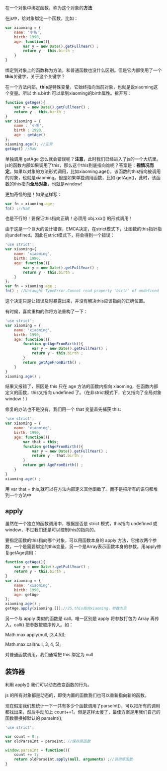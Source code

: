 在一个对象中绑定函数，称为这个对象的**方法**

在js中，给对象绑定一个函数，比如：

```javascript
var xiaoming = {
    name: '小名',
    birth: 1990,
    age: function(){
        var y = new Date().getFullYear() ;
        return y - this.birth ;
    }
}
```

绑定到对象上的函数称为方法，和普通函数也没什么区别。但是它内部使用了一个 **this**关键字，关于这个关键字？

在一个方法内部，**this**是特殊变量，它始终指向当前对象，也就是说xiaoming这个变量。所以 this.birth 可以拿到xiaoming的birth属性。拆开写：

```javascript
function getAge(){
    var y = new Date().getFullYear() ;
    return y - this.birth ;
}
var xiaoming = {
    name : '小明',
    birth : 1990,
    age : getAge()
};
xiaoming.age(); //正常
getAge() //NaN
```

单独调用 getAge 怎么就会错误呢？**注意**，此时我们已经进入了js的一个大坑里。js的函数内部如果调用了this，那么这个this到底指向谁呢？答案是：**视情况而定**。如果以对象的方法形式调用，比如xiaoming.age()，该函数的this指向被调用的对象，也就是xiaoming。但是如果单独调用函数，比如 getAge()，此时，该函数的this指向**全局对象**，也就是window!

更加奇怪的是！如果这样写：

```javascript
var fn = xiaoming.age;
fn() ;//NaN
```

也是不行的！要保证this指向正确！必须用 obj.xxx() 的形式调用！

由于这是一个巨大的设计错误，EMCA决定，在strict模式下，让函数的this指针指向undefined。因此在strict模式下，将会得到一个错误：

```js
'use strict';
var xiaoming={
    name: 'xiaoming',
    birth: 1990,
    age: function(){
        var y = new Date().getFullYear() ;
        return y - this.birth ;
    }
};
var fn = xiaoming.age ;
fn() ; //Uncaught TypeError.Connot read property 'birth' of undefined
```

这个决定只是让错误及时暴露出来，并没有解决this应该指向的正确位置。

有时候，喜欢重构的你将方法重构了一下：

```js
'use strict';
var xiaoming = {
    name: 'xiaoming',
    birth: 1990,
    age: function(){
        function getAgeFromBirth(){
            var y = new Date().getFullYear() ;
            return y - this.birth ;
        }
        return getAgeFromBirth() ;
    }
}
xiaoming.age() ;
```

结果又报错了，原因是 this 只在 age 方法的函数内指向 xiaoming，在函数内部定义的函数，this又指向 undefined 了。（在非strict模式下，它又指向了全局对象 window！）

修复的办法也不是没有，我们用一个 that 变量首先捕获 this:

```js
'use strict';
var xiaoming = {
    name: 'xiaoming',
    birth: 1990,
    age: function(){
        var that = this;
        function getAgeFromBirth(){
            var y = new Date().getFullYear() ;
            return y - that.birth ;
        }
        return get AgeFromBirth() ;
    }
}
xiaoming.age() ;
```

用 var that = this,就可以在方法内部定义其他函数了。而不是把所有的语句都堆到一个方法中

## apply

虽然在一个独立的函数调用中，根据是否是 strict 模式，this指向 undefined 或 window，不过我们还是可以控制this的指向的。

要指定函数的this指向哪个对象，可以用函数本身的 apply 方法，它接收两个参数，一个是需要绑定的this变量，另一个是Array表示函数本身的参数。用apply修复getAge调用：

```js
function getAge(){
    var y = new Date().getFullYear() ;
    return y - this.birth ;
}
var xiaoming = {
    name: 'xiaoming',
    birth: 1990,
    age: getAge
};
xiaoming.age() ;
getAge.apply(xiaoming,[]);//25,this指向xiaoming，参数为空
```

另一个与 apply 类似的函数是 call，唯一区别是 apply 将参数打包为 Array 再传入，call() 把参数按顺序传入。如：

Math.max.apply(null, [3,4,5]);

Math.max.call(null, 3, 4, 5);

对普通函数调用，我们通常把 this 绑定为 null

## 装饰器

利用 apply() 我们可以动态改变函数的行为。

js 的所有对象都是动态的，即使内置的函数我们也可以重新指向新的函数。

现在假定我们想统计一下一共有多少个函数调用了parseInt()，可以把所有的调用都找出来，然后手动加上 count+=1。但是这样太傻了，最佳方案是用我们自己的函数替换掉默认的 parseInt();

```js
'use strict';

var count = 0 ;
var oldParseInt = parseInt; //保存原函数

window.parseInt = function(){
    count += 1;
	return oldParseInt.apply(null, arguments) ;//调用原函数
}
```

